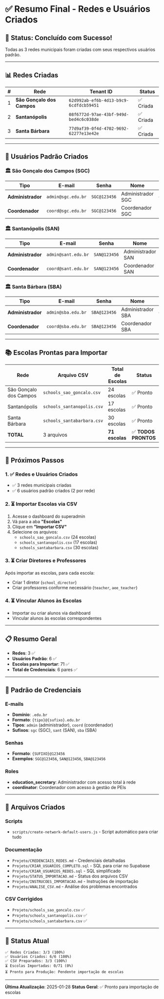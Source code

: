 # ✅ Resumo Final - Redes e Usuários Criados

## 🎉 Status: Concluído com Sucesso!

Todas as 3 redes municipais foram criadas com seus respectivos usuários padrão.

---

## 📊 Redes Criadas

| # | Rede | Tenant ID | Status |
|---|------|-----------|--------|
| 1 | **São Gonçalo dos Campos** | `62d992ab-ef6b-4d13-b9c9-6cdfdcb59451` | ✅ Criada |
| 2 | **Santanópolis** | `08f6772d-97ae-43bf-949d-bed4c6c038de` | ✅ Criada |
| 3 | **Santa Bárbara** | `77d9af39-0f4d-4702-9692-62277e13e42e` | ✅ Criada |

---

## 👥 Usuários Padrão Criados

### 🏛️ São Gonçalo dos Campos (SGC)

| Tipo | E-mail | Senha | Nome | Role |
|------|--------|-------|------|------|
| **Administrador** | `admin@sgc.edu.br` | `SGC@123456` | Administrador SGC | `education_secretary` |
| **Coordenador** | `coord@sgc.edu.br` | `SGC@123456` | Coordenador SGC | `coordinator` |

### 🏛️ Santanópolis (SAN)

| Tipo | E-mail | Senha | Nome | Role |
|------|--------|-------|------|------|
| **Administrador** | `admin@sant.edu.br` | `SAN@123456` | Administrador SAN | `education_secretary` |
| **Coordenador** | `coord@sant.edu.br` | `SAN@123456` | Coordenador SAN | `coordinator` |

### 🏛️ Santa Bárbara (SBA)

| Tipo | E-mail | Senha | Nome | Role |
|------|--------|-------|------|------|
| **Administrador** | `admin@sba.edu.br` | `SBA@123456` | Administrador SBA | `education_secretary` |
| **Coordenador** | `coord@sba.edu.br` | `SBA@123456` | Coordenador SBA | `coordinator` |

---

## 📚 Escolas Prontas para Importar

| Rede | Arquivo CSV | Total de Escolas | Status |
|------|-------------|------------------|--------|
| São Gonçalo dos Campos | `schools_sao_goncalo.csv` | 24 escolas | ✅ Pronto |
| Santanópolis | `schools_santanopolis.csv` | 17 escolas | ✅ Pronto |
| Santa Bárbara | `schools_santabarbara.csv` | 30 escolas | ✅ Pronto |
| **TOTAL** | 3 arquivos | **71 escolas** | ✅ **TODOS PRONTOS** |

---

## 🚀 Próximos Passos

### 1. ✅ Redes e Usuários Criados
- ✅ 3 redes municipais criadas
- ✅ 6 usuários padrão criados (2 por rede)

### 2. ⏳ Importar Escolas via CSV
1. Acesse o dashboard do superadmin
2. Vá para a aba **"Escolas"**
3. Clique em **"Importar CSV"**
4. Selecione os arquivos:
   - `schools_sao_goncalo.csv` (24 escolas)
   - `schools_santanopolis.csv` (17 escolas)
   - `schools_santabarbara.csv` (30 escolas)

### 3. ⏳ Criar Diretores e Professores
Após importar as escolas, para cada escola:
- Criar 1 diretor (`school_director`)
- Criar professores conforme necessário (`teacher`, `aee_teacher`)

### 4. ⏳ Vincular Alunos às Escolas
- Importar ou criar alunos via dashboard
- Vincular alunos às escolas correspondentes

---

## 📋 Resumo Geral

- **Redes**: 3 ✅
- **Usuários Padrão**: 6 ✅
- **Escolas para Importar**: 71 ✅
- **Total de Credenciais**: 6 pares ✅

---

## 🔐 Padrão de Credenciais

### E-mails
- **Domínio**: `.edu.br`
- **Formato**: `{tipo}@{sufixo}.edu.br`
- **Tipos**: `admin` (administrador), `coord` (coordenador)
- **Sufixos**: `sgc` (SGC), `sant` (SAN), `sba` (SBA)

### Senhas
- **Formato**: `{SUFIXO}@123456`
- **Exemplos**: `SGC@123456`, `SAN@123456`, `SBA@123456`

### Roles
- **education_secretary**: Administrador com acesso total à rede
- **coordinator**: Coordenador com acesso à gestão de PEIs

---

## 📝 Arquivos Criados

### Scripts
- `scripts/create-network-default-users.js` - Script automático para criar tudo

### Documentação
- `Projeto/CREDENCIAIS_REDES.md` - Credenciais detalhadas
- `Projeto/CRIAR_USUARIOS_COMPLETO.sql` - SQL para criar no Supabase
- `Projeto/CRIAR_USUARIOS_REDES.sql` - SQL simplificado
- `Projeto/STATUS_IMPORTACAO.md` - Status dos arquivos CSV
- `Projeto/INSTRUCOES_IMPORTACAO.md` - Instruções de importação
- `Projeto/ANALISE_CSV.md` - Análise dos problemas encontrados

### CSV Corrigidos
- `Projeto/schools_sao_goncalo.csv` ✅
- `Projeto/schools_santanopolis.csv` ✅
- `Projeto/schools_santabarbara.csv` ✅

---

## 🎯 Status Atual

```
✅ Redes Criadas: 3/3 (100%)
✅ Usuários Criados: 6/6 (100%)
✅ CSV Preparados: 3/3 (100%)
⏳ Escolas Importadas: 0/71 (0%)
⏳ Pronto para Produção: Pendente importação de escolas
```

---

**Última Atualização**: 2025-01-28
**Status Geral**: ✅ Pronto para importação de escolas

